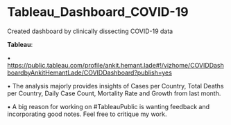 # Tableau_Dashboard_COVID-19
Created dashboard by clinically dissecting COVID-19 data

**Tableau**:

•	https://public.tableau.com/profile/ankit.hemant.lade#!/vizhome/COVIDDashboardbyAnkitHemantLade/COVIDDashboard?publish=yes

•	The analysis majorly provides insights of Cases per Country, Total Deaths per Country, Daily Case Count, Mortality Rate and Growth from last month.

•	A big reason for working on #TableauPublic is wanting feedback and incorporating good notes. Feel free to critique my work.
